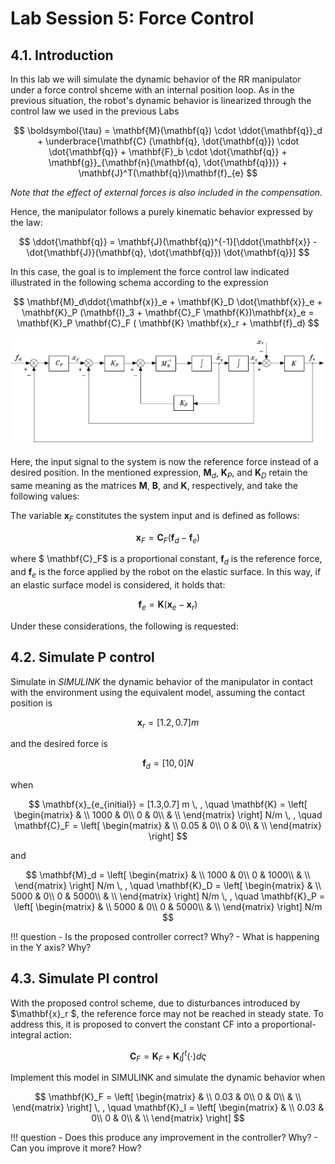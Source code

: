 # Lab Session 5: Force Control

## 4.1. Introduction
In this lab we will simulate the dynamic behavior of the RR manipulator under a force control shceme with an internal position loop. As in the previous situation, the robot's dynamic behavior is linearized through the control law we used in the previous Labs

$$
\boldsymbol{\tau} = \mathbf{M}(\mathbf{q}) \cdot \ddot{\mathbf{q}}_d + \underbrace{\mathbf{C} (\mathbf{q}, \dot{\mathbf{q}}) \cdot \dot{\mathbf{q}} + \mathbf{F}_b \cdot \dot{\mathbf{q}} + \mathbf{g}}_{\mathbf{n}(\mathbf{q}, \dot{\mathbf{q}})} + \mathbf{J}^T(\mathbf{q})\mathbf{f}_{e}
$$

*Note that the effect of external forces is also included in the compensation.*

Hence, the manipulator follows a purely kinematic behavior expressed by the law:

$$
\ddot{\mathbf{q}} = \mathbf{J}(\mathbf{q})^{-1}[\ddot{\mathbf{x}} - \dot{\mathbf{J}}(\mathbf{q}, \dot{\mathbf{q}}) \dot{\mathbf{q}}]
$$


In this case, the goal is to implement the force control law indicated illustrated in the following schema according to the expression


$$
\mathbf{M}_d\ddot{\mathbf{x}}_e + \mathbf{K}_D \dot{\mathbf{x}}_e + \mathbf{K}_P (\mathbf{I}_3 + \mathbf{C}_F  \mathbf{K})\mathbf{x}_e = \mathbf{K}_P \mathbf{C}_F ( \mathbf{K} \mathbf{x}_r + \mathbf{f}_d)
$$

![force_position](images/force_position.png)

Here, the input signal to the system is now the reference force instead of a desired position. In the mentioned expression, $\mathbf{M}_d$, $\mathbf{K}_P$, and $\mathbf{K}_D$ retain the same meaning as the matrices $\mathbf{M}$, $\mathbf{B}$, and $\mathbf{K}$, respectively, and take the following values:

The variable $\mathbf{x}_F$ constitutes the system input and is defined as follows:

$$
\mathbf{x}_F = \mathbf{C}_F(\mathbf{f}_d - \mathbf{f}_e)
$$


where $ \mathbf{C}_F$ is a proportional constant, $\mathbf{f}_d$ is the reference force, and $\mathbf{f}_e$ is the force applied by the robot on the elastic surface. In this way, if an elastic surface model is considered, it holds that:

$$
\mathbf{f}_e = \mathbf{K}(\mathbf{x}_e - \mathbf{x}_r)
$$

Under these considerations, the following is requested:

<!-- ## 4.2. Calculate the undamped natural frequency and damping coefficient

From the equivalent equation of the robot in contact with the surface, calculate the undamped natural frequency ($\boldsymbol{\omega}_n$) and the damping ratio ($\boldsymbol{\zeta}$)-->

## 4.2. Simulate P control
Simulate in *SIMULINK* the dynamic behavior of the manipulator in contact with the environment using the equivalent model, assuming the contact position is 

$$
\mathbf{x}_r = [1.2,0.7] m
$$

and the desired force is 

$$
\mathbf{f}_d = [10, 0] N
$$

when

$$
\mathbf{x}_{e_{initial}} = [1.3,0.7] m \, , \quad
\mathbf{K} = \left[ \begin{matrix}
    & \\
1000 & 0\\
0 & 0\\
    & \\
\end{matrix} \right] N/m \, , \quad  
\mathbf{C}_F = \left[ \begin{matrix}
    & \\
0.05 & 0\\
0 & 0\\
    & \\
\end{matrix} \right]
$$ 

and

$$
\mathbf{M}_d = \left[ \begin{matrix}
    & \\
1000 & 0\\
0 & 1000\\
    & \\
\end{matrix} \right] N/m \, , \quad  
\mathbf{K}_D = \left[ \begin{matrix}
    & \\
5000 & 0\\
0 & 5000\\
    & \\
\end{matrix} \right] N/m \, , \quad
\mathbf{K}_P = \left[ \begin{matrix}
    & \\
5000 & 0\\
0 & 5000\\
    & \\
\end{matrix} \right] N/m 
$$ 

!!! question
    - Is the proposed controller correct? Why?
    - What is happening in the Y axis? Why?

## 4.3. Simulate PI control
   

With the proposed control scheme, due to disturbances introduced by $\mathbf{x}_r $, the reference force may not be reached in steady state. To address this, it is proposed to convert the constant CF into a proportional-integral action:

$$
\mathbf{C}_F = \mathbf{K}_F + \mathbf{K}_I \int^t (\cdot)  d \varsigma
$$


Implement this model in SIMULINK and simulate the dynamic behavior when 

$$
\mathbf{K}_F = \left[ \begin{matrix}
    & \\
0.03 & 0\\
0 & 0\\
    & \\
\end{matrix} \right] \, , \quad 
\mathbf{K}_I = \left[ \begin{matrix}
    & \\
0.03 & 0\\
0 & 0\\
    & \\
\end{matrix} \right]
$$

!!! question
    - Does this produce any improvement in the controller? Why?
    - Can you improve it more? How?
